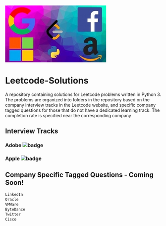 
![image](image.jpg)

# Leetcode-Solutions
A repository containing solutions for Leetcode problems written in Python 3. The problems are organized into folders in the repository based on the company interview tracks in the Leetcode website, and specific company tagged questions for those that do not have a dedicated learning track. The completion rate is specified near the corresponding company

## Interview Tracks 

### Adobe ![badge](https://img.shields.io/badge/0-90-red.svg)
### Apple ![badge](https://img.shields.io/badge/1-90.svg)

## Company Specific Tagged Questions - Coming Soon!

```
LinkedIn
Oracle
VMWare
ByteDance
Twitter
Cisco
```
